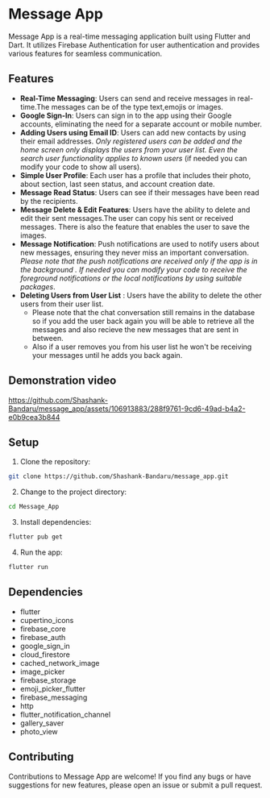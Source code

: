
# Message App

Message App is a real-time messaging application built using Flutter and Dart. It utilizes Firebase Authentication for user authentication and provides various features for seamless communication.

## Features

- __Real-Time Messaging__: Users can send and receive messages in real-time.The messages can be of the type text,emojis or images.
- __Google Sign-In__: Users can sign in to the app using their Google accounts, eliminating the need for a separate account or mobile number.
- __Adding Users using Email ID__: Users can add new contacts by using their email addresses. _Only registered users can be added and the home screen only displays
  the users from your user list. Even the search user functionality applies to known users_ (if needed you can modify your code to show all users).
- __Simple User Profile__: Each user has a profile that includes their photo, about section, last seen status, and account creation date.
- __Message Read Status__: Users can see if their messages have been read by the recipients.
- __Message Delete & Edit Features__: Users have the ability to delete and edit their sent messages.The user can copy his sent or received messages. There is also
  the feature that enables the user to save the images.
- __Message Notification__: Push notifications are used to notify users about new messages, ensuring they never miss an important conversation.
 _Please note that the push notifications are received only if the app is in the background . If needed you can modify your code to receive the foreground notifications
or the local notifications by using suitable packages_.
- __Deleting Users from User List__ : Users have the ability to delete the other users from their user list.
  - Please note that the chat conversation still remains in the database so if you add the user back again you will be able to retrieve all the messages and also recieve the new messages
    that are sent in between.
  - Also if a user removes you from his user list he won't be receiving your messages until he adds you back again.


## Demonstration video  


https://github.com/Shashank-Bandaru/message_app/assets/106913883/288f9761-9cd6-49ad-b4a2-e0b9cea3b844


   
      
## Setup

1. Clone the repository:

```bash
git clone https://github.com/Shashank-Bandaru/message_app.git
```

2. Change to the project directory:

```bash
cd Message_App
```

3. Install dependencies:

```bash
flutter pub get
```
4. Run the app:

```bash
flutter run
```

## Dependencies

- flutter
- cupertino_icons
- firebase_core
- firebase_auth
- google_sign_in
- cloud_firestore
- cached_network_image
- image_picker
- firebase_storage
- emoji_picker_flutter
- firebase_messaging
- http
- flutter_notification_channel
- gallery_saver
- photo_view
  
## Contributing

Contributions to Message App are welcome! If you find any bugs or have suggestions for new features, please open an issue or submit a pull request.
